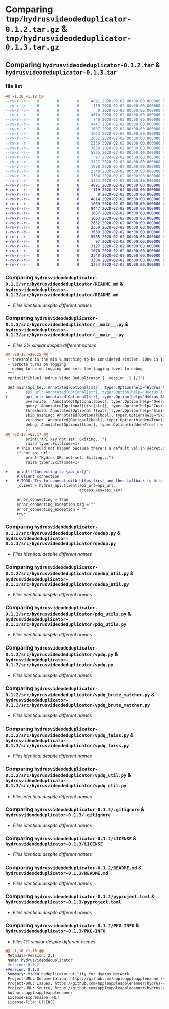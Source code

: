# Comparing `tmp/hydrusvideodeduplicator-0.1.2.tar.gz` & `tmp/hydrusvideodeduplicator-0.1.3.tar.gz`

## Comparing `hydrusvideodeduplicator-0.1.2.tar` & `hydrusvideodeduplicator-0.1.3.tar`

### file list

```diff
@@ -1,18 +1,18 @@
--rw-r--r--   0        0        0     4891 2020-02-02 00:00:00.000000 hydrusvideodeduplicator-0.1.2/src/hydrusvideodeduplicator/README.md
--rw-r--r--   0        0        0      119 2020-02-02 00:00:00.000000 hydrusvideodeduplicator-0.1.2/src/hydrusvideodeduplicator/__about__.py
--rw-r--r--   0        0        0        0 2020-02-02 00:00:00.000000 hydrusvideodeduplicator-0.1.2/src/hydrusvideodeduplicator/__init__.py
--rw-r--r--   0        0        0     4674 2020-02-02 00:00:00.000000 hydrusvideodeduplicator-0.1.2/src/hydrusvideodeduplicator/__main__.py
--rw-r--r--   0        0        0      740 2020-02-02 00:00:00.000000 hydrusvideodeduplicator-0.1.2/src/hydrusvideodeduplicator/config.py
--rw-r--r--   0        0        0     9447 2020-02-02 00:00:00.000000 hydrusvideodeduplicator-0.1.2/src/hydrusvideodeduplicator/dedup.py
--rw-r--r--   0        0        0     1687 2020-02-02 00:00:00.000000 hydrusvideodeduplicator-0.1.2/src/hydrusvideodeduplicator/dedup_util.py
--rw-r--r--   0        0        0     1663 2020-02-02 00:00:00.000000 hydrusvideodeduplicator-0.1.2/src/hydrusvideodeduplicator/pdq_utils.py
--rw-r--r--   0        0        0     2632 2020-02-02 00:00:00.000000 hydrusvideodeduplicator-0.1.2/src/hydrusvideodeduplicator/vpdq.py
--rw-r--r--   0        0        0     2350 2020-02-02 00:00:00.000000 hydrusvideodeduplicator-0.1.2/src/hydrusvideodeduplicator/vpdq_brute_matcher.py
--rw-r--r--   0        0        0     3638 2020-02-02 00:00:00.000000 hydrusvideodeduplicator-0.1.2/src/hydrusvideodeduplicator/vpdq_faiss.py
--rw-r--r--   0        0        0     5565 2020-02-02 00:00:00.000000 hydrusvideodeduplicator-0.1.2/src/hydrusvideodeduplicator/vpdq_util.py
--rw-r--r--   0        0        0       97 2020-02-02 00:00:00.000000 hydrusvideodeduplicator-0.1.2/tests/__init__.py
--rw-r--r--   0        0        0     3127 2020-02-02 00:00:00.000000 hydrusvideodeduplicator-0.1.2/.gitignore
--rw-r--r--   0        0        0     1078 2020-02-02 00:00:00.000000 hydrusvideodeduplicator-0.1.2/LICENSE
--rw-r--r--   0        0        0     2348 2020-02-02 00:00:00.000000 hydrusvideodeduplicator-0.1.2/README.md
--rw-r--r--   0        0        0     3384 2020-02-02 00:00:00.000000 hydrusvideodeduplicator-0.1.2/pyproject.toml
--rw-r--r--   0        0        0     3354 2020-02-02 00:00:00.000000 hydrusvideodeduplicator-0.1.2/PKG-INFO
+-rw-r--r--   0        0        0     4891 2020-02-02 00:00:00.000000 hydrusvideodeduplicator-0.1.3/src/hydrusvideodeduplicator/README.md
+-rw-r--r--   0        0        0      119 2020-02-02 00:00:00.000000 hydrusvideodeduplicator-0.1.3/src/hydrusvideodeduplicator/__about__.py
+-rw-r--r--   0        0        0        0 2020-02-02 00:00:00.000000 hydrusvideodeduplicator-0.1.3/src/hydrusvideodeduplicator/__init__.py
+-rw-r--r--   0        0        0     4814 2020-02-02 00:00:00.000000 hydrusvideodeduplicator-0.1.3/src/hydrusvideodeduplicator/__main__.py
+-rw-r--r--   0        0        0     1089 2020-02-02 00:00:00.000000 hydrusvideodeduplicator-0.1.3/src/hydrusvideodeduplicator/config.py
+-rw-r--r--   0        0        0     9447 2020-02-02 00:00:00.000000 hydrusvideodeduplicator-0.1.3/src/hydrusvideodeduplicator/dedup.py
+-rw-r--r--   0        0        0     1687 2020-02-02 00:00:00.000000 hydrusvideodeduplicator-0.1.3/src/hydrusvideodeduplicator/dedup_util.py
+-rw-r--r--   0        0        0     1663 2020-02-02 00:00:00.000000 hydrusvideodeduplicator-0.1.3/src/hydrusvideodeduplicator/pdq_utils.py
+-rw-r--r--   0        0        0     2632 2020-02-02 00:00:00.000000 hydrusvideodeduplicator-0.1.3/src/hydrusvideodeduplicator/vpdq.py
+-rw-r--r--   0        0        0     2350 2020-02-02 00:00:00.000000 hydrusvideodeduplicator-0.1.3/src/hydrusvideodeduplicator/vpdq_brute_matcher.py
+-rw-r--r--   0        0        0     3638 2020-02-02 00:00:00.000000 hydrusvideodeduplicator-0.1.3/src/hydrusvideodeduplicator/vpdq_faiss.py
+-rw-r--r--   0        0        0     5565 2020-02-02 00:00:00.000000 hydrusvideodeduplicator-0.1.3/src/hydrusvideodeduplicator/vpdq_util.py
+-rw-r--r--   0        0        0       97 2020-02-02 00:00:00.000000 hydrusvideodeduplicator-0.1.3/tests/__init__.py
+-rw-r--r--   0        0        0     3127 2020-02-02 00:00:00.000000 hydrusvideodeduplicator-0.1.3/.gitignore
+-rw-r--r--   0        0        0     1078 2020-02-02 00:00:00.000000 hydrusvideodeduplicator-0.1.3/LICENSE
+-rw-r--r--   0        0        0     2348 2020-02-02 00:00:00.000000 hydrusvideodeduplicator-0.1.3/README.md
+-rw-r--r--   0        0        0     3384 2020-02-02 00:00:00.000000 hydrusvideodeduplicator-0.1.3/pyproject.toml
+-rw-r--r--   0        0        0     3354 2020-02-02 00:00:00.000000 hydrusvideodeduplicator-0.1.3/PKG-INFO
```

### Comparing `hydrusvideodeduplicator-0.1.2/src/hydrusvideodeduplicator/README.md` & `hydrusvideodeduplicator-0.1.3/src/hydrusvideodeduplicator/README.md`

 * *Files identical despite different names*

### Comparing `hydrusvideodeduplicator-0.1.2/src/hydrusvideodeduplicator/__main__.py` & `hydrusvideodeduplicator-0.1.3/src/hydrusvideodeduplicator/__main__.py`

 * *Files 2% similar despite different names*

```diff
@@ -20,15 +20,15 @@
 - threshold is the min % matching to be considered similar. 100% is identical.
 - verbose turns on logging
 - debug turns on logging and sets the logging level to debug
 """
 rprint(f"[blue] Hydrus Video Deduplicator {__version__} [/]")
 
 def main(api_key: Annotated[Optional[str], typer.Option(help="Hydrus API Key")] = None,
-        api_url: Annotated[Optional[str], typer.Option(help="Hydrus API URL")] = None,
+        api_url: Annotated[Optional[str], typer.Option(help="Hydrus API URL")] = HYDRUS_API_URL,
         overwrite:  Annotated[Optional[bool], typer.Option(help="Overwrite existing perceptual hashes")] = False,
         query: Annotated[Optional[List[str]], typer.Option(help="Custom Hydrus tag query")] = None,
         threshold: Annotated[Optional[float], typer.Option(help="Similarity threshold for a pair of videos where 100 is identical")] = VPDQ_QUERY_MATCH_THRESHOLD_PERCENT,
         skip_hashing: Annotated[Optional[bool], typer.Option(help="Skip perceptual hashing and just search for duplicates")] = False,
         verbose:  Annotated[Optional[bool], typer.Option(hidden=True)] = False,
         debug: Annotated[Optional[bool], typer.Option(hidden=True)] = False,
         ):
@@ -62,15 +62,17 @@
         print("API key not set. Exiting...")
         raise typer.Exit(code=1)
     # This should not happen because there's a default val in secret.py
     if not api_url:
         print("Hydrus URL not set. Exiting...")
         raise typer.Exit(code=1)
 
+    print(f"Connecting to {api_url}")
     # Client connection
+    # TODO: Try to connect with https first and then fallback to http with a strong warning
     _client = hydrus_api.Client(api_url=api_url,
                                 access_key=api_key)
 
     error_connecting = True
     error_connecting_exception_msg = ""
     error_connecting_exception = ""
     try:
```

### Comparing `hydrusvideodeduplicator-0.1.2/src/hydrusvideodeduplicator/dedup.py` & `hydrusvideodeduplicator-0.1.3/src/hydrusvideodeduplicator/dedup.py`

 * *Files identical despite different names*

### Comparing `hydrusvideodeduplicator-0.1.2/src/hydrusvideodeduplicator/dedup_util.py` & `hydrusvideodeduplicator-0.1.3/src/hydrusvideodeduplicator/dedup_util.py`

 * *Files identical despite different names*

### Comparing `hydrusvideodeduplicator-0.1.2/src/hydrusvideodeduplicator/pdq_utils.py` & `hydrusvideodeduplicator-0.1.3/src/hydrusvideodeduplicator/pdq_utils.py`

 * *Files identical despite different names*

### Comparing `hydrusvideodeduplicator-0.1.2/src/hydrusvideodeduplicator/vpdq.py` & `hydrusvideodeduplicator-0.1.3/src/hydrusvideodeduplicator/vpdq.py`

 * *Files identical despite different names*

### Comparing `hydrusvideodeduplicator-0.1.2/src/hydrusvideodeduplicator/vpdq_brute_matcher.py` & `hydrusvideodeduplicator-0.1.3/src/hydrusvideodeduplicator/vpdq_brute_matcher.py`

 * *Files identical despite different names*

### Comparing `hydrusvideodeduplicator-0.1.2/src/hydrusvideodeduplicator/vpdq_faiss.py` & `hydrusvideodeduplicator-0.1.3/src/hydrusvideodeduplicator/vpdq_faiss.py`

 * *Files identical despite different names*

### Comparing `hydrusvideodeduplicator-0.1.2/src/hydrusvideodeduplicator/vpdq_util.py` & `hydrusvideodeduplicator-0.1.3/src/hydrusvideodeduplicator/vpdq_util.py`

 * *Files identical despite different names*

### Comparing `hydrusvideodeduplicator-0.1.2/.gitignore` & `hydrusvideodeduplicator-0.1.3/.gitignore`

 * *Files identical despite different names*

### Comparing `hydrusvideodeduplicator-0.1.2/LICENSE` & `hydrusvideodeduplicator-0.1.3/LICENSE`

 * *Files identical despite different names*

### Comparing `hydrusvideodeduplicator-0.1.2/README.md` & `hydrusvideodeduplicator-0.1.3/README.md`

 * *Files identical despite different names*

### Comparing `hydrusvideodeduplicator-0.1.2/pyproject.toml` & `hydrusvideodeduplicator-0.1.3/pyproject.toml`

 * *Files identical despite different names*

### Comparing `hydrusvideodeduplicator-0.1.2/PKG-INFO` & `hydrusvideodeduplicator-0.1.3/PKG-INFO`

 * *Files 1% similar despite different names*

```diff
@@ -1,10 +1,10 @@
 Metadata-Version: 2.1
 Name: hydrusvideodeduplicator
-Version: 0.1.2
+Version: 0.1.3
 Summary: Video deduplicator utility for Hydrus Network
 Project-URL: Documentation, https://github.com/appleappleapplenanner/hydrus-video-deduplicator#readme
 Project-URL: Issues, https://github.com/appleappleapplenanner/hydrus-video-deduplicator/issues
 Project-URL: Source, https://github.com/appleappleapplenanner/hydrus-video-deduplicator
 Author: appleappleapplenanner
 License-Expression: MIT
 License-File: LICENSE
```

